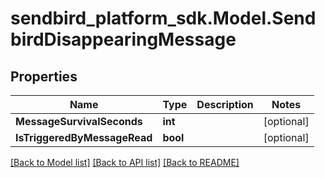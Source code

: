 
# sendbird_platform_sdk.Model.SendbirdDisappearingMessage

## Properties

Name | Type | Description | Notes
------------ | ------------- | ------------- | -------------
**MessageSurvivalSeconds** | **int** |  | [optional] 
**IsTriggeredByMessageRead** | **bool** |  | [optional] 

[[Back to Model list]](../README.md#documentation-for-models)
[[Back to API list]](../README.md#documentation-for-api-endpoints)
[[Back to README]](../README.md)


